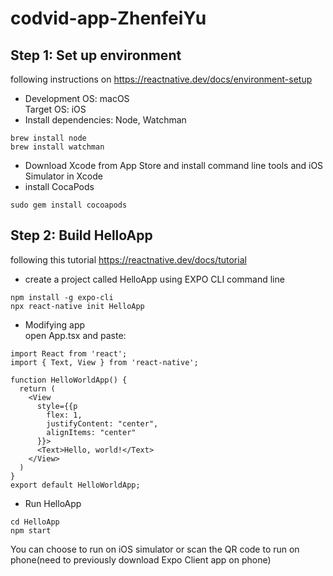 # codvid-app-ZhenfeiYu
## Step 1: Set up environment
following instructions on https://reactnative.dev/docs/environment-setup
* Development OS: macOS  
Target OS: iOS  
* Install dependencies: Node, Watchman
```
brew install node
brew install watchman
```
* Download Xcode from App Store and install command line tools and iOS Simulator in Xcode
* install CocaPods
```
sudo gem install cocoapods
```
## Step 2: Build HelloApp
following this tutorial https://reactnative.dev/docs/tutorial
* create a project called HelloApp using EXPO CLI command line
```
npm install -g expo-cli
npx react-native init HelloApp
```
* Modifying app  
open App.tsx and paste:
```
import React from 'react';
import { Text, View } from 'react-native';

function HelloWorldApp() {
  return (
    <View
      style={{p
        flex: 1,
        justifyContent: "center",
        alignItems: "center"
      }}>
      <Text>Hello, world!</Text>
    </View>
  )
}
export default HelloWorldApp;
```
* Run HelloApp
```
cd HelloApp
npm start
```
You can choose to run on iOS simulator or scan the QR code to run on phone(need to previously download Expo Client app on phone)
